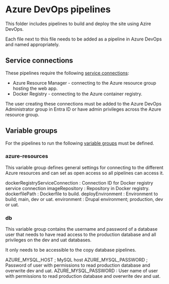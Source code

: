 # Azure DevOps pipelines

This folder includes pipelines to build and deploy the site using Azire DevOps.

Each file next to this file needs to be added as a pipeline in Azure DevOps and named appropriately.

## Service connections

These pipelines require the following [service connections](https://learn.microsoft.com/en-us/azure/devops/pipelines/library/service-endpoints?view=azure-devops):

* Azure Resource Manager - connecting to the Azure resource group hosting the web app.
* Docker Registry - connecting to the Azure container registry.

The user creating these connections must be added to the Azure DevOps Administrator group in Entra ID or have admin privileges across the Azure resource group.

## Variable groups

For the pipelines to run the following [variable groups](https://learn.microsoft.com/en-us/azure/devops/pipelines/library/variable-groups?view=azure-devops&tabs=azure-pipelines-ui%2Cyaml) must be defined.

### azure-resources

This variable group defines general settings for connecting to the different Azure resources and can set as open access so all pipelines can access it.

dockerRegistryServiceConnection
: Connection ID for Docker registry service connection
imageRepository
: Repository in Docker registry.
dockerfilePath
: Dockerfile to build.
deployEnvironment
: Environment to build; main, dev or uat.
environment
: Drupal environment; production, dev or uat.

### db

This variable group contains the username and password of a database user that needs to have read access to the production database and all privileges on the dev and uat databases.

It only needs to be accessible to the copy database pipelines.

AZURE_MYSQL_HOST
; MySQL host
AZURE_MYSQL_PASSWORD
; Password of user with permissions to read production database and overwrite dev and uat.
AZURE_MYSQL_PASSWORD
: User name of user with permissions to read production database and overwrite dev and uat.
